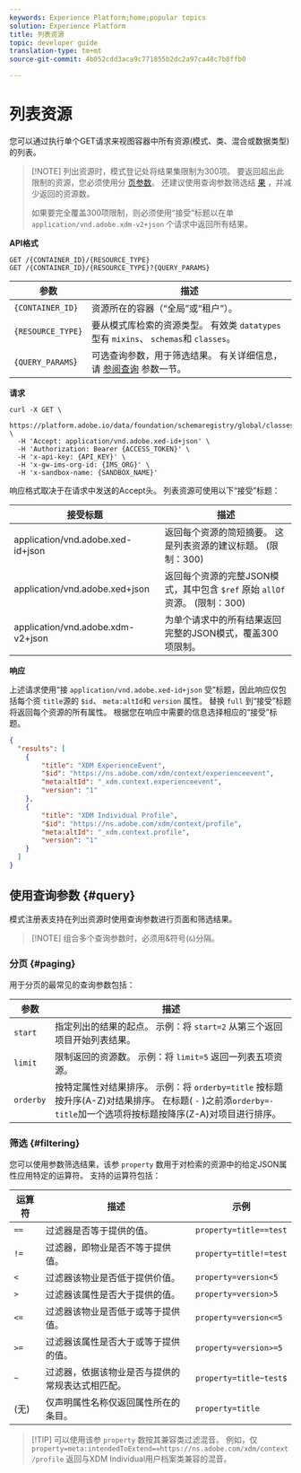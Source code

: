 ```yaml
---
keywords: Experience Platform;home;popular topics
solution: Experience Platform
title: 列表资源
topic: developer guide
translation-type: tm+mt
source-git-commit: 4b052cdd3aca9c771855b2dc2a97ca48c7b8ffb0

---
```



# 列表资源

您可以通过执行单个GET请求来视图容器中所有资源(模式、类、混合或数据类型)的列表。

>[!NOTE] 列出资源时，模式登记处将结果集限制为300项。 要返回超出此限制的资源，您必须使用分 [页参数](#paging)。 还建议使用查询参数筛选结 [果](#filtering) ，并减少返回的资源数。
>
> 如果要完全覆盖300项限制，则必须使用“接受”标题以在单 `application/vnd.adobe.xdm-v2+json` 个请求中返回所有结果。

**API格式**

```http
GET /{CONTAINER_ID}/{RESOURCE_TYPE}
GET /{CONTAINER_ID}/{RESOURCE_TYPE}?{QUERY_PARAMS}
```

| 参数 | 描述 |
| --- | --- |
| `{CONTAINER_ID}` | 资源所在的容器（“全局”或“租户”）。 |
| `{RESOURCE_TYPE}` | 要从模式库检索的资源类型。 有效类 `datatypes`型有 `mixins`、 `schemas`和 `classes`。 |
| `{QUERY_PARAMS`} | 可选查询参数，用于筛选结果。 有关详细信息，请 [参阅查询](#query) 参数一节。 |

**请求**

```SHELL
curl -X GET \
  https://platform.adobe.io/data/foundation/schemaregistry/global/classes&limit=2 \
  -H 'Accept: application/vnd.adobe.xed-id+json' \
  -H 'Authorization: Bearer {ACCESS_TOKEN}' \
  -H 'x-api-key: {API_KEY}' \
  -H 'x-gw-ims-org-id: {IMS_ORG}' \
  -H 'x-sandbox-name: {SANDBOX_NAME}'
```

响应格式取决于在请求中发送的Accept头。 列表资源可使用以下“接受”标题：

| 接受标题 | 描述 |
| ------- | ------------ |
| application/vnd.adobe.xed-id+json | 返回每个资源的简短摘要。 这是列表资源的建议标题。 (限制：300) |
| application/vnd.adobe.xed+json | 返回每个资源的完整JSON模式，其中包含 `$ref` 原始 `allOf` 资源。 (限制：300) |
| application/vnd.adobe.xdm-v2+json | 为单个请求中的所有结果返回完整的JSON模式，覆盖300项限制。 |

**响应**

上述请求使用“接 `application/vnd.adobe.xed-id+json` 受”标题，因此响应仅包括每个资 `title`源的 `$id`、 `meta:altId`和 `version` 属性。 替换 `full` 到“接受”标题将返回每个资源的所有属性。 根据您在响应中需要的信息选择相应的“接受”标题。

```JSON
{
  "results": [
    {
        "title": "XDM ExperienceEvent",
        "$id": "https://ns.adobe.com/xdm/context/experienceevent",
        "meta:altId": "_xdm.context.experienceevent",
        "version": "1"
    },
    {
        "title": "XDM Individual Profile",
        "$id": "https://ns.adobe.com/xdm/context/profile",
        "meta:altId": "_xdm.context.profile",
        "version": "1"
    }
  ]
}
```

## 使用查询参数 {#query}

模式注册表支持在列出资源时使用查询参数进行页面和筛选结果。

>[!NOTE] 组合多个查询参数时，必须用&amp;符号(`&`)分隔。

### 分页 {#paging}

用于分页的最常见的查询参数包括：

| 参数 | 描述 |
| --- | --- |
| `start` | 指定列出的结果的起点。 示例：将 `start=2` 从第三个返回项目开始列表结果。 |
| `limit` | 限制返回的资源数。 示例：将 `limit=5` 返回一列表五项资源。 |
| `orderby` | 按特定属性对结果排序。 示例：将 `orderby=title` 按标题按升序(A-Z)对结果排序。 在标题( `-` )之前添`orderby=-title`加一个选项将按标题按降序(Z-A)对项目进行排序。 |

### 筛选 {#filtering}

您可以使用参数筛选结果，该参 `property` 数用于对检索的资源中的给定JSON属性应用特定的运算符。 支持的运算符包括：

| 运算符 | 描述 | 示例 |
| --- | --- | --- |
| `==` | 过滤器是否等于提供的值。 | `property=title==test` |
| `!=` | 过滤器，即物业是否不等于提供值。 | `property=title!=test` |
| `<` | 过滤器该物业是否低于提供价值。 | `property=version<5` |
| `>` | 过滤器该属性是否大于提供的值。 | `property=version>5` |
| `<=` | 过滤器该物业是否低于或等于提供值。 | `property=version<=5` |
| `>=` | 过滤器该属性是否大于或等于提供的值。 | `property=version>=5` |
| `~` | 过滤器，依据该物业是否与提供的常规表达式相匹配。 | `property=title~test$` |
| (无) | 仅声明属性名称仅返回属性所在的条目。 | `property=title` |

>[!TIP] 可以使用该参 `property` 数按其兼容类过滤混音。 例如，仅 `property=meta:intendedToExtend==https://ns.adobe.com/xdm/context/profile` 返回与XDM Individual用户档案类兼容的混音。
